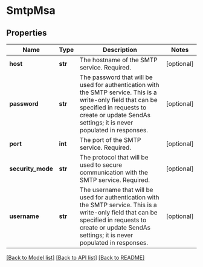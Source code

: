 # SmtpMsa

## Properties
Name | Type | Description | Notes
------------ | ------------- | ------------- | -------------
**host** | **str** | The hostname of the SMTP service. Required. | [optional] 
**password** | **str** | The password that will be used for authentication with the SMTP service. This is a write-only field that can be specified in requests to create or update SendAs settings; it is never populated in responses. | [optional] 
**port** | **int** | The port of the SMTP service. Required. | [optional] 
**security_mode** | **str** | The protocol that will be used to secure communication with the SMTP service. Required. | [optional] 
**username** | **str** | The username that will be used for authentication with the SMTP service. This is a write-only field that can be specified in requests to create or update SendAs settings; it is never populated in responses. | [optional] 

[[Back to Model list]](../README.md#documentation-for-models) [[Back to API list]](../README.md#documentation-for-api-endpoints) [[Back to README]](../README.md)


